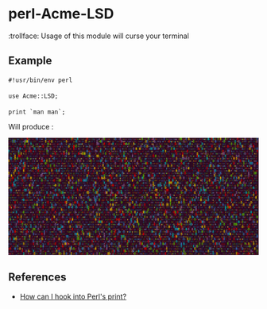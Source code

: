 # perl-Acme-LSD
:trollface: Usage of this module will curse your terminal

## Example
```
#!usr/bin/env perl 

use Acme::LSD;

print `man man`;
```

Will produce :

![acmelsd](acmelsd.png)

## References
- [How can I hook into Perl's print?](https://stackoverflow.com/questions/387702/how-can-i-hook-into-perls-print/388211#388211)
